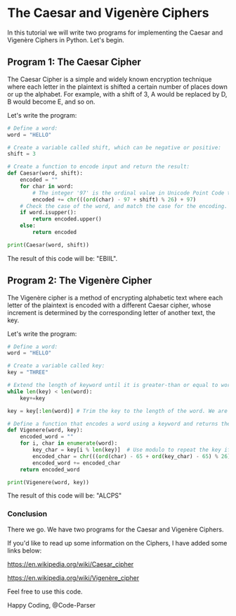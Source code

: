 # The Caesar and Vigenère Ciphers
In this tutorial we will write two programs for implementing the Caesar and Vigenère Ciphers in Python. Let's begin.

## Program 1: The Caesar Cipher
The Caesar Cipher is a simple and widely known encryption technique where each letter in the plaintext is shifted
a certain number of places down or up the alphabet. For example, with a shift of 3, A would be replaced by D,
B would become E, and so on.

Let's write the program:
```python runnable
# Define a word:
word = "HELLO"

# Create a variable called shift, which can be negative or positive:
shift = 3

# Create a function to encode input and return the result:
def Caesar(word, shift):
    encoded = ""
    for char in word:
        # The integer '97' is the ordinal value in Unicode Point Code that represents the character "a".
        encoded += chr(((ord(char) - 97 + shift) % 26) + 97)
    # Check the case of the word, and match the case for the encoding.
    if word.isupper():
        return encoded.upper()
    else:
        return encoded

print(Caesar(word, shift))
```
The result of this code will be: "EBIIL".

## Program 2: The Vigenère Cipher
The Vigenère cipher is a method of encrypting alphabetic text where each letter of the plaintext is encoded with
a different Caesar cipher, whose increment is determined by the corresponding letter of another text, the key.

Let's write the program:
```python runnable
# Define a word:
word = "HELLO"

# Create a variable called key:
key = "THREE"

# Extend the length of keyword until it is greater-than or equal to word.
while len(key) < len(word):
    key+=key

key = key[:len(word)] # Trim the key to the length of the word. We are using a "splice" here.

# Define a function that encodes a word using a keyword and returns the result.
def Vigenere(word, key):
    encoded_word = ""
    for i, char in enumerate(word):
        key_char = key[i % len(key)]  # Use modulo to repeat the key if it's shorter than the word
        encoded_char = chr(((ord(char) - 65 + ord(key_char) - 65) % 26) + 65)  # Apply Vigenère cipher logic
        encoded_word += encoded_char
    return encoded_word

print(Vigenere(word, key))
```
The result of this code will be: "ALCPS"

### Conclusion
There we go. We have two programs for the Caesar and Vigenère Ciphers.

If you'd like to read up some information on the Ciphers, I have added some links below:

https://en.wikipedia.org/wiki/Caesar_cipher

https://en.wikipedia.org/wiki/Vigenère_cipher

Feel free to use this code.

Happy Coding,
@Code-Parser
